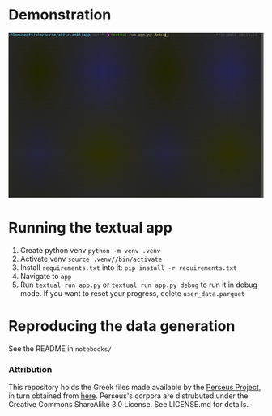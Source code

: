 # Demonstration
![](https://github.com/fedorst/attic-anki/blob/main/app_recording.gif)

# Running the textual app
1. Create python venv `python -m venv .venv`
2. Activate venv `source .venv//bin/activate`
3. Install `requirements.txt` into it: `pip install -r requirements.txt`
4. Navigate to `app`
5. Run `textual run app.py` or `textual run app.py debug` to run it in debug mode.
If you want to reset your progress, delete `user_data.parquet`

# Reproducing the data generation
See the README in `notebooks/`

### Attribution
This repository holds the Greek files made available by the [Perseus Project](http://www.perseus.tufts.edu/hopper/opensource/download), in turn obtained from [here](https://github.com/cltk/grc_text_perseus).
Perseus's corpora are distrubuted under the Creative Commons ShareAlike 3.0 License. See LICENSE.md for details.
